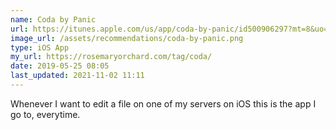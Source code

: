 ```yaml
---
name: Coda by Panic
url: https://itunes.apple.com/us/app/coda-by-panic/id500906297?mt=8&uo=4
image_url: /assets/recommendations/coda-by-panic.png
type: iOS App
my_url: https://rosemaryorchard.com/tag/coda/
date: 2019-05-25 08:05
last_updated: 2021-11-02 11:11
---
```

Whenever I want to edit a file on one of my servers on iOS this is the app I go to, everytime. 